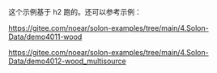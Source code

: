 这个示例基于 h2 跑的。还可以参考示例：

https://gitee.com/noear/solon-examples/tree/main/4.Solon-Data/demo4011-wood

https://gitee.com/noear/solon-examples/tree/main/4.Solon-Data/demo4012-wood_multisource